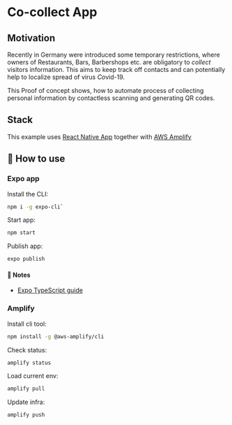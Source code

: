 # Co-collect App

## Motivation

Recently in Germany were introduced some temporary restrictions, where owners of Restaurants, Bars, Barbershops etc. 
are obligatory to *collect* visitors information. 
This aims to keep track off contacts and can potentially help to localize spread of virus *Co*vid-19.

This Proof of concept shows, how to automate process of collecting personal information by contactless scanning and generating QR codes. 

## Stack
This example uses [React Native App](https://reactnative.dev/) together with [AWS Amplify](https://docs.amplify.aws/)

## 🚀 How to use

### Expo app
Install the CLI: 
```bash
npm i -g expo-cli`
```
Start app:
```bash
npm start
```
Publish app:
```bash
expo publish
```

#### 📝 Notes

- [Expo TypeScript guide](https://docs.expo.io/versions/latest/guides/typescript/)


### Amplify
Install cli tool:
```bash
npm install -g @aws-amplify/cli
```
Check status:
```bash
amplify status
```
Load current env:
```bash
amplify pull
```
Update infra:
```bash
amplify push
```
